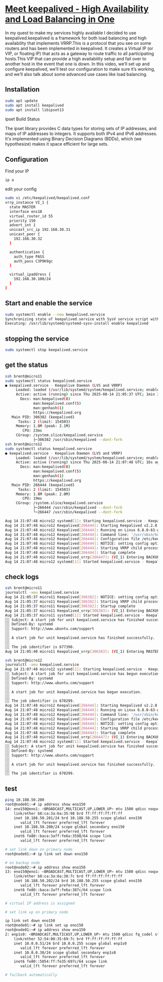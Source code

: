 # **[Meet keepalived - High Availability and Load Balancing in One](https://technotim.live/posts/keepalived-ha-loadbalancer/)**

In my quest to make my services highly available I decided to use keepalived.keepalived is a framework for both load balancing and high availability that implements VRRP.This is a protocol that you see on some routers and has been implemented in keepalived. It creates a Virtual IP (or VIP, or floating IP) that acts as a gateway to route traffic to all participating hosts.This VIP that can provide a high availability setup and fail over to another host in the event that one is down. In this video, we’ll set up and configure keepalived, we’ll test our configuration to make sure it’s working, and we’ll also talk about some advanced use cases like load balancing.

## Installation

```bash
sudo apt update
sudo apt install keepalived
sudo apt install libipset13
```

ipset
Build Status

The ipset library provides C data types for storing sets of IP addresses, and maps of IP addresses to integers. It supports both IPv4 and IPv6 addresses. It's implemented using Binary Decision Diagrams (BDDs), which (we hypothesize) makes it space efficient for large sets.

## Configuration

Find your IP

`ip a`

edit your config

```bash
sudo vi /etc/keepalived/keepalived.conf
vrrp_instance VI_1 {
  state MASTER
  interface ens18
  virtual_router_id 55
  priority 150
  advert_int 1
  unicast_src_ip 192.168.30.31
  unicast_peer {
    192.168.30.32
  }

  authentication {
    auth_type PASS
    auth_pass C3P9K9gc
  }

  virtual_ipaddress {
    192.168.30.100/24
  }
}
```

## Start and enable the service

```bash
sudo systemctl enable --now keepalived.service
Synchronizing state of keepalived.service with SysV service script with /usr/lib/systemd/systemd-sysv-install.
Executing: /usr/lib/systemd/systemd-sysv-install enable keepalived
```

## stopping the service

```bash
sudo systemctl stop keepalived.service
```

## get the status

```bash
ssh brent@micro11
sudo systemctl status keepalived.service
● keepalived.service - Keepalive Daemon (LVS and VRRP)
     Loaded: loaded (/usr/lib/systemd/system/keepalived.service; enabled; preset: enabled)
     Active: active (running) since Thu 2025-08-14 21:05:37 UTC; 1min 37s ago
       Docs: man:keepalived(8)
             man:keepalived.conf(5)
             man:genhash(1)
             https://keepalived.org
   Main PID: 306382 (keepalived)
      Tasks: 2 (limit: 154503)
     Memory: 1.8M (peak: 2.1M)
        CPU: 23ms
     CGroup: /system.slice/keepalived.service
             ├─306382 /usr/sbin/keepalived --dont-fork
ssh brent@micro12
sudo systemctl status keepalived.service
● keepalived.service - Keepalive Daemon (LVS and VRRP)
     Loaded: loaded (/usr/lib/systemd/system/keepalived.service; enabled; preset: enabled)
     Active: active (running) since Thu 2025-08-14 21:07:48 UTC; 16s ago
       Docs: man:keepalived(8)
             man:keepalived.conf(5)
             man:genhash(1)
             https://keepalived.org
   Main PID: 266444 (keepalived)
      Tasks: 2 (limit: 154503)
     Memory: 1.8M (peak: 2.0M)
        CPU: 19ms
     CGroup: /system.slice/keepalived.service
             ├─266444 /usr/sbin/keepalived --dont-fork
             └─266447 /usr/sbin/keepalived --dont-fork

Aug 14 21:07:48 micro12 systemd[1]: Starting keepalived.service - Keepalive Daemon (LVS and VRRP)...
Aug 14 21:07:48 micro12 Keepalived[266444]: Starting Keepalived v2.2.8 (04/04,2023), git commit v2.2.7-154-g292b299e+
Aug 14 21:07:48 micro12 Keepalived[266444]: Running on Linux 6.8.0-63-generic #66-Ubuntu SMP PREEMPT_DYNAMIC Fri Jun 13 20:25:30 UTC 2025 (built for Linux 6.8.0)
Aug 14 21:07:48 micro12 Keepalived[266444]: Command line: '/usr/sbin/keepalived' '--dont-fork'
Aug 14 21:07:48 micro12 Keepalived[266444]: Configuration file /etc/keepalived/keepalived.conf
Aug 14 21:07:48 micro12 Keepalived[266444]: NOTICE: setting config option max_auto_priority should result in better keepalived performance
Aug 14 21:07:48 micro12 Keepalived[266444]: Starting VRRP child process, pid=266447
Aug 14 21:07:48 micro12 Keepalived[266444]: Startup complete
Aug 14 21:07:48 micro12 Keepalived_vrrp[266447]: (VI_1) Entering BACKUP STATE (init)
Aug 14 21:07:48 micro12 systemd[1]: Started keepalived.service - Keepalive Daemon (LVS and VRRP).

```

## check logs

```bash
ssh brent@micro11
journalctl -xeu keepalived.service
Aug 14 21:05:37 micro11 Keepalived[306382]: NOTICE: setting config option max_auto_priority should result in better keepalived performance
Aug 14 21:05:37 micro11 Keepalived[306382]: Starting VRRP child process, pid=306383
Aug 14 21:05:37 micro11 Keepalived[306382]: Startup complete
Aug 14 21:05:37 micro11 Keepalived_vrrp[306383]: (VI_1) Entering BACKUP STATE (init)
Aug 14 21:05:37 micro11 systemd[1]: Started keepalived.service - Keepalive Daemon (LVS and VRRP).
░░ Subject: A start job for unit keepalived.service has finished successfully
░░ Defined-By: systemd
░░ Support: http://www.ubuntu.com/support
░░ 
░░ A start job for unit keepalived.service has finished successfully.
░░ 
░░ The job identifier is 677390.
Aug 14 21:05:40 micro11 Keepalived_vrrp[306383]: (VI_1) Entering MASTER STATE

ssh brent@micro12
journalctl -xeu keepalived.service
Aug 14 21:07:48 micro12 systemd[1]: Starting keepalived.service - Keepalive Daemon (LVS and VRRP)...
░░ Subject: A start job for unit keepalived.service has begun execution
░░ Defined-By: systemd
░░ Support: http://www.ubuntu.com/support
░░ 
░░ A start job for unit keepalived.service has begun execution.
░░ 
░░ The job identifier is 670299.
Aug 14 21:07:48 micro12 Keepalived[266444]: Starting Keepalived v2.2.8 (04/04,2023), git commit v2.2.7-154-g292b299e+
Aug 14 21:07:48 micro12 Keepalived[266444]: Running on Linux 6.8.0-63-generic #66-Ubuntu SMP PREEMPT_DYNAMIC Fri Jun 13 20:25:30 UTC 2025 (built for Linux 6.8.0)
Aug 14 21:07:48 micro12 Keepalived[266444]: Command line: '/usr/sbin/keepalived' '--dont-fork'
Aug 14 21:07:48 micro12 Keepalived[266444]: Configuration file /etc/keepalived/keepalived.conf
Aug 14 21:07:48 micro12 Keepalived[266444]: NOTICE: setting config option max_auto_priority should result in better keepalived performance
Aug 14 21:07:48 micro12 Keepalived[266444]: Starting VRRP child process, pid=266447
Aug 14 21:07:48 micro12 Keepalived[266444]: Startup complete
Aug 14 21:07:48 micro12 Keepalived_vrrp[266447]: (VI_1) Entering BACKUP STATE (init)
Aug 14 21:07:48 micro12 systemd[1]: Started keepalived.service - Keepalive Daemon (LVS and VRRP).
░░ Subject: A start job for unit keepalived.service has finished successfully
░░ Defined-By: systemd
░░ Support: http://www.ubuntu.com/support
░░ 
░░ A start job for unit keepalived.service has finished successfully.
░░ 
░░ The job identifier is 670299.

```

## test

```bash
ping 10.188.50.200
root@node01:~# ip address show eno150
14: eno150@eno1: <BROADCAST,MULTICAST,UP,LOWER_UP> mtu 1500 qdisc noqueue state UP group default qlen 1000
    link/ether b8:ca:3a:6a:35:98 brd ff:ff:ff:ff:ff:ff
    inet 10.188.50.201/24 brd 10.188.50.255 scope global eno150
       valid_lft forever preferred_lft forever
    inet 10.188.50.200/24 scope global secondary eno150
       valid_lft forever preferred_lft forever
    inet6 fe80::baca:3aff:fe6a:3598/64 scope link 
       valid_lft forever preferred_lft forever

# set link down on primary node
root@node01:~# ip link set down eno150

# on backup node
root@node02:~# ip address show eno150
13: eno150@eno1: <BROADCAST,MULTICAST,UP,LOWER_UP> mtu 1500 qdisc noqueue state UP group default qlen 1000
    link/ether b8:ca:3a:6a:38:7c brd ff:ff:ff:ff:ff:ff
    inet 10.188.50.202/24 brd 10.188.50.255 scope global eno150
       valid_lft forever preferred_lft forever
    inet6 fe80::baca:3aff:fe6a:387c/64 scope link 
       valid_lft forever preferred_lft forever

# virtual IP address is assigned

# set link up on primary node

ip link set down eno150
root@node01:~# ip link set up eno150
root@node01:~# ip address show eno150
2: enp1s0: <BROADCAST,MULTICAST,UP,LOWER_UP> mtu 1500 qdisc fq_codel state UP group default qlen 1000
    link/ether 52:54:00:35:69:7c brd ff:ff:ff:ff:ff:ff
    inet 10.0.0.51/24 brd 10.0.0.255 scope global enp1s0
       valid_lft forever preferred_lft forever
    inet 10.0.0.30/24 scope global secondary enp1s0
       valid_lft forever preferred_lft forever
    inet6 fe80::5054:ff:fe35:697c/64 scope link
       valid_lft forever preferred_lft forever

# failback automatically
```
